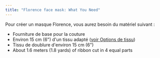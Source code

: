 ```yaml
---
title: "Florence face mask: What You Need"
---
```


Pour créer un masque Florence, vous aurez besoin du matériel suivant :

- Fourniture de base pour la couture
- Environ 15 cm (6") d'un tissu adapté ([voir Options de tissu](/docs/patterns/florence/fabric/))
- Tissu de doublure d'environ 15 cm (6")
- About 1.6 meters (1.8 yards) of ribbon cut in 4 equal parts
